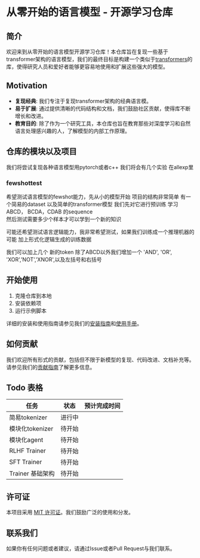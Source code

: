 # 从零开始的语言模型 - 开源学习仓库

## 简介

欢迎来到从零开始的语言模型开源学习仓库！本仓库旨在复现一些基于transformer架构的语言模型，我们的最终目标是构建一个类似于[transformers](https://github.com/huggingface/transformers)的库，使得研究人员和爱好者能够更容易地使用和扩展这些强大的模型。

## Motivation

- **复现经典**: 我们专注于复现transformer架构的经典语言模。
- **易于扩展**: 通过提供清晰的代码结构和文档，我们鼓励社区贡献，使得库不断增长和改进。
- **教育目的**: 除了作为一个研究工具，本仓库也旨在教育那些对深度学习和自然语言处理感兴趣的人，了解模型的内部工作原理。

## 仓库的模块以及项目
我们将尝试复现各种语言模型用pytorch或者c++
我们将会有几个实验
在allexp里
### fewshottest
希望测试语言模型的fewshot能力，先从小的模型开始
项目的结构非常简单
有一个简易的dataset 
以及简单的transformer模型
我们先对它进行预训练
学习ABCD， BCDA，CDAB 的sequence  
然后测试需要多少个样本才可以学到一个新的知识

可能还希望测试语言逻辑能力，我非常希望测试，如果我们训练成一个推理机器的可能
加上形式化逻辑生成的训练数据

我们可以加上几个 新的token 除了ABCD以外我们增加一个 'AND', 
'OR', 'XOR','NOT','XNOR',以及左括号和右括号



## 开始使用

1. 克隆仓库到本地
2. 安装依赖项
3. 运行示例脚本

详细的安装和使用指南请参见我们的[安装指南](./INSTALL.md)和[使用手册](./USAGE.md)。

## 如何贡献

我们欢迎所有形式的贡献，包括但不限于新模型的复现、代码改进、文档补充等。请参见我们的[贡献指南](./CONTRIBUTING.md)了解更多信息。

## Todo 表格

| 任务             | 状态    | 预计完成时间 |
|----------------|------|----------|
| 简易tokenizer   | 进行中 |           |
| 模块化tokenizer   | 待开始 |           |
| 模块化agent   | 待开始 |           |
| RLHF Trainer   | 待开始 |           |
| SFT Trainer    | 待开始 |                |
| Trainer 基础架构 | 待开始 |               |

## 许可证

本项目采用 [MIT 许可证](./LICENSE)。我们鼓励广泛的使用和分发。

## 联系我们

如果你有任何问题或者建议，请通过Issue或者Pull Request与我们联系。

